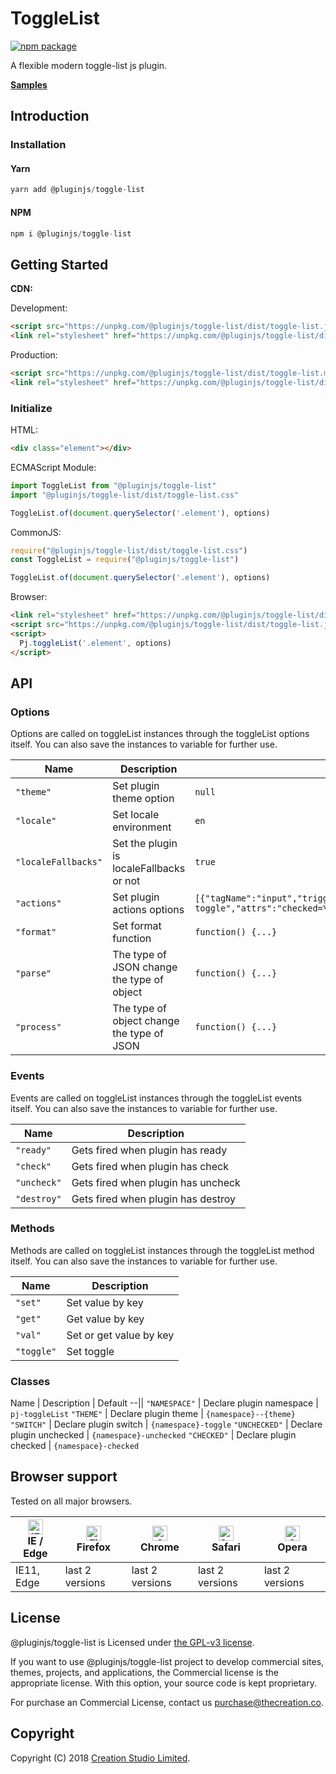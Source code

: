 # ToggleList

[![npm package](https://img.shields.io/npm/v/@pluginjs/toggle-list.svg)](https://www.npmjs.com/package/@pluginjs/toggle-list)

A flexible modern toggle-list js plugin.

**[Samples](https://codesandbox.io/s/github/pluginjs/pluginjs/tree/master/modules/toggleList/samples)**

## Introduction

### Installation

#### Yarn

```javascript
yarn add @pluginjs/toggle-list
```

#### NPM

```javascript
npm i @pluginjs/toggle-list
```

## Getting Started

**CDN:**

Development:

```html
<script src="https://unpkg.com/@pluginjs/toggle-list/dist/toggle-list.js"></script>
<link rel="stylesheet" href="https://unpkg.com/@pluginjs/toggle-list/dist/toggle-list.css">
```

Production:

```html
<script src="https://unpkg.com/@pluginjs/toggle-list/dist/toggle-list.min.js"></script>
<link rel="stylesheet" href="https://unpkg.com/@pluginjs/toggle-list/dist/toggle-list.min.css">
```

### Initialize

HTML:

```html
<div class="element"></div>
```

ECMAScript Module:

```javascript
import ToggleList from "@pluginjs/toggle-list"
import "@pluginjs/toggle-list/dist/toggle-list.css"

ToggleList.of(document.querySelector('.element'), options)
```

CommonJS:

```javascript
require("@pluginjs/toggle-list/dist/toggle-list.css")
const ToggleList = require("@pluginjs/toggle-list")

ToggleList.of(document.querySelector('.element'), options)
```

Browser:

```html
<link rel="stylesheet" href="https://unpkg.com/@pluginjs/toggle-list/dist/toggle-list.css">
<script src="https://unpkg.com/@pluginjs/toggle-list/dist/toggle-list.js"></script>
<script>
  Pj.toggleList('.element', options)
</script>
```

## API

### Options

Options are called on toggleList instances through the toggleList options itself.
You can also save the instances to variable for further use.

Name | Description | Default
--|--|--
`"theme"` | Set plugin theme option | `null`
`"locale"` | Set locale environment | `en`
`"localeFallbacks"` | Set the plugin is localeFallbacks or not | `true`
`"actions"` | Set plugin actions options | `[{"tagName":"input","trigger":"pj-toggleList-toggle","attrs":"checked=\"checked\"","event":"click","init":null}]`
`"format"` | Set format function | `function() {...}`
`"parse"` | The type of JSON change the type of object | `function() {...}`
`"process"` | The type of object change the type of JSON | `function() {...}`

### Events

Events are called on toggleList instances through the toggleList events itself.
You can also save the instances to variable for further use.

Name | Description
--|--
`"ready"` | Gets fired when plugin has ready
`"check"` | Gets fired when plugin has check
`"uncheck"` | Gets fired when plugin has uncheck
`"destroy"` | Gets fired when plugin has destroy

### Methods

Methods are called on toggleList instances through the toggleList method itself.
You can also save the instances to variable for further use.

Name | Description
--|--
`"set"` | Set value by key
`"get"` | Get value by key
`"val"` | Set or get value by key
`"toggle"` | Set toggle

### Classes

Name | Description | Default
--||
`"NAMESPACE"` | Declare plugin namespace | `pj-toggleList`
`"THEME"` | Declare plugin theme | `{namespace}--{theme}`
`"SWITCH"` | Declare plugin switch | `{namespace}-toggle`
`"UNCHECKED"` | Declare plugin unchecked | `{namespace}-unchecked`
`"CHECKED"` | Declare plugin checked | `{namespace}-checked`

## Browser support

Tested on all major browsers.

| [<img src="https://raw.githubusercontent.com/alrra/browser-logos/master/src/edge/edge_48x48.png" alt="IE / Edge" width="24px" height="24px" />](http://godban.github.io/browsers-support-badges/)</br>IE / Edge | [<img src="https://raw.githubusercontent.com/alrra/browser-logos/master/src/firefox/firefox_48x48.png" alt="Firefox" width="24px" height="24px" />](http://godban.github.io/browsers-support-badges/)</br>Firefox | [<img src="https://raw.githubusercontent.com/alrra/browser-logos/master/src/chrome/chrome_48x48.png" alt="Chrome" width="24px" height="24px" />](http://godban.github.io/browsers-support-badges/)</br>Chrome | [<img src="https://raw.githubusercontent.com/alrra/browser-logos/master/src/safari/safari_48x48.png" alt="Safari" width="24px" height="24px" />](http://godban.github.io/browsers-support-badges/)</br>Safari | [<img src="https://raw.githubusercontent.com/alrra/browser-logos/master/src/opera/opera_48x48.png" alt="Opera" width="24px" height="24px" />](http://godban.github.io/browsers-support-badges/)</br>Opera |
| --------- | --------- | --------- | --------- | --------- |
| IE11, Edge| last 2 versions| last 2 versions| last 2 versions| last 2 versions|

## License

@pluginjs/toggle-list is Licensed under [the GPL-v3 license](LICENSE).

If you want to use @pluginjs/toggle-list project to develop commercial sites, themes, projects, and applications, the Commercial license is the appropriate license. With this option, your source code is kept proprietary.

For purchase an Commercial License, contact us purchase@thecreation.co.

## Copyright

Copyright (C) 2018 [Creation Studio Limited](creationstudio.com).